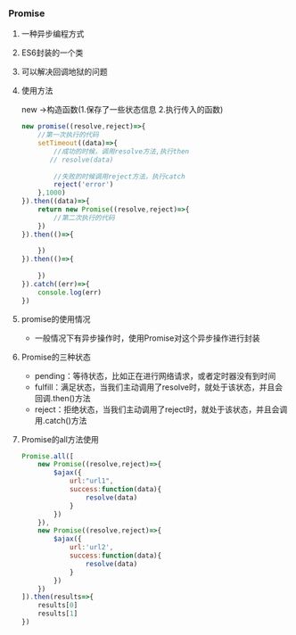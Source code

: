 ### Promise

1. 一种异步编程方式

2. ES6封装的一个类

3. 可以解决回调地狱的问题

4. 使用方法

   new ->构造函数(1.保存了一些状态信息  2.执行传入的函数)

   ~~~js
   new promise((resolve,reject)=>{
       //第一次执行的代码
       setTimeout((data)=>{
           //成功的时候，调用resolve方法,执行then
          // resolve(data)
           
           //失败的时候调用reject方法，执行catch
           reject('error')
       },1000)
   }).then((data)=>{
       return new Promise((resolve,reject)=>{
           //第二次执行的代码
       })
   }).then(()=>{
           
       })
   }).then(()=>{
           
       })
   }).catch((err)=>{
       console.log(err)
   })
   ~~~

5. promise的使用情况
   - 一般情况下有异步操作时，使用Promise对这个异步操作进行封装

6. Promise的三种状态
   - pending：等待状态，比如正在进行网络请求，或者定时器没有到时间
   - fulfill：满足状态，当我们主动调用了resolve时，就处于该状态，并且会回调.then()方法
   - reject：拒绝状态，当我们主动调用了reject时，就处于该状态，并且会调用.catch()方法

7. Promise的all方法使用

   ~~~js
   Promise.all([
       new Promise((resolve,reject)=>{
           $ajax({
               url:"url1",
               success:function(data){
                   resolve(data)
               }
           })
       }),
       new Promise((resolve,reject)=>{
           $ajax({
               url:'url2',
               success:function(data){
                   resolve(data)
               }
           })
       })
   ]).then(results=>{
       results[0]
       results[1]
   })
   ~~~

   